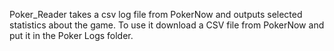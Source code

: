 Poker_Reader takes a csv log file from PokerNow and outputs selected statistics about the game. To use it download a CSV file from PokerNow and put it in the Poker Logs folder.
